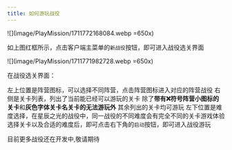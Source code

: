 ```yaml
---
title: 如何游玩战役
---
```


![](image/PlayMission/1711772168084.webp =650x)

如上图红框所示，点击客户端主菜单的`新战役`按钮，即可进入战役选关界面

![](image/PlayMission/1711771982728.webp =650x)

在战役选关界面：

左上位置是阵营图标，可以选择不同阵营，点击阵营图标进入对应的阵营战役
右侧是关卡列表，列出了当前能已经可以游玩的关卡
除了**带有:x:符号阵营小图标的关卡**和**灰色字体关卡名关卡的无法游玩外**
其余列出的关卡均可游玩
左下位置是难度选择，在星辰之光的战役中，同一战役的不同难度会有完全不同的关卡游戏体验
选择关卡以及合适的难度后，即可点击右下角的`启动`按钮，即可进入战役游玩

目前更多战役还在开发中,敬请期待
